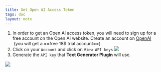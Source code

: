```yaml
---
title: Get Open AI Access Token
tags: doc
layout: note 
---
```

1.  In order to get an Open AI access token, you will need to sign up for a free account on the Open AI website. Create an account on [OpenAI](https://beta.openai.com/signup)  (you will get a ==free 18$ trial account==).
2.  Click on your `Account` and click on `View API keys`
[![](https://github.com/nhaouari/obsidian-textgenerator-plugin/raw/master/images/20220227121447.png)](https://github.com/nhaouari/obsidian-textgenerator-plugin/blob/master/images/20220227121447.png)
3.  Generate the `API key` that **Text Generator Plugin** will use.

[![](https://github.com/nhaouari/obsidian-textgenerator-plugin/raw/master/images/20220227121545.png)](https://github.com/nhaouari/obsidian-textgenerator-plugin/blob/master/images/20220227121545.png)
